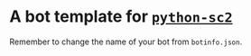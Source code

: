 # A bot template for [`python-sc2`](https://github.com/Dentosal/python-sc2)

Remember to change the name of your bot from `botinfo.json`.
